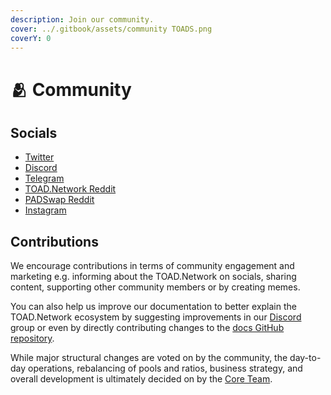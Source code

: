 ```yaml
---
description: Join our community.
cover: ../.gitbook/assets/community TOADS.png
coverY: 0
---
```


# 🫂 Community

## Socials

* [Twitter](https://twitter.com/ToadNetwork)
* [Discord](https://discord.gg/hTQ4z4Zn9p)
* [Telegram](https://t.me/toadnetwork)
* [TOAD.Network Reddit](https://www.reddit.com/r/TOADNetwork/)
* [PADSwap Reddit](https://www.reddit.com/r/PadSwap/)
* [Instagram](https://www.instagram.com/toad.network/)

## Contributions

We encourage contributions in terms of community engagement and marketing e.g. informing about the TOAD.Network on socials, sharing content, supporting other community members or by creating memes.

You can also help us improve our documentation to better explain the TOAD.Network ecosystem by suggesting improvements in our [Discord](https://discord.gg/hTQ4z4Zn9p) group or even by directly contributing changes to the [docs GitHub repository](https://github.com/ToadNetwork/Docs).

While major structural changes are voted on by the community, the day-to-day operations, rebalancing of pools and ratios, business strategy, and overall development is ultimately decided on by the [Core Team](team.md).
